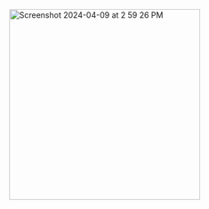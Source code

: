 
<img width="343" alt="Screenshot 2024-04-09 at 2 59 26 PM" src="https://github.com/LiyanIbrahim/AR/assets/51895025/3e6f1228-57ff-4474-bf3d-9c6fce377ed1">
